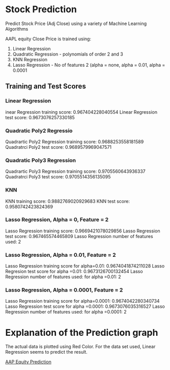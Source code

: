 # Stock Prediction
Predict Stock Price (Adj Close) using a variety of Machine Learning Algorithms

AAPL equity Close Price is trained using:
1. Linear Regression
1. Quadratic Regression - polynomials of order 2 and 3
1. KNN Regression
1. Lasso Regression - No of features 2 (alpha = none, alpha = 0.01, alpha = 0.0001

## Training and Test Scores
### Linear Regression
inear Regression training score: 0.967404228040554
Linear Regression test score:  0.9673076257330185

### Quadratic Poly2 Regressio
Quadrartic Poly2 Regression training score: 0.9688253558181589
Quadratrci Poly2  test score:  0.9689579969047571

### Quadratic Poly3 Regression
Quadrartic Poly3 Regression training score: 0.9705560643936337
Quadratrci Poly3  test score:  0.9705514356135095

### KNN
KNN training score: 0.9882769020929683
KNN test score:  0.9580742423824369

### Lasso Regression, Alpha = 0, Feature = 2
Lasso Regression training score: 0.9669421078029856
Lasso Regression test score:  0.967465574465809
Lasso Regression number of features used:  2

### Lasso Regression, Alpha = 0.01, Feature = 2
Lasso Regression training score for alpha=0.01: 0.9674041874211028
Lasso Regresion test score for alpha =0.01:  0.9673126700132454
Lasso Regression number of features used: for alpha =0.01: 2

### Lasso Regression, Alpha = 0.0001, Feature = 2
Lasso Regression training score for alpha=0.0001: 0.9674042280340734
Lasso Regression test score for alpha =0.0001:  0.9673076035316527
Lasso Regression number of features used: for alpha =0.0001: 2

# Explanation of the Prediction graph
The actual data is plotted using Red Color. For the data set used,
Linear Regression seems to predict the result.

[AAP Equity Prediction](prediction.png)

